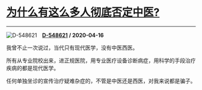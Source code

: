 # [为什么有这么多人彻底否定中医?](https://www.zhihu.com/answer/1158276155)

--------------------------------------------------------------

![D-548621](https://pic2.zhimg.com/v2-d265b80fe625add439b354774014cfca.jpg?source=1940ef5c "D-548621")&emsp;**[D-548621](https://www.zhihu.com/people/luo-ma-20-16) / 2020-04-16**

我曾不止一次说过，当代只有现代医学，没有中医西医。

所有从专业院校出来，进正规医院，用专业医疗设备诊断病症，用科学的手段治疗疾病的都是现代医学。

任何单独坐诊的宣传治疗疑难杂症的，不管是中医还是西医，对我来说都是骗子。

